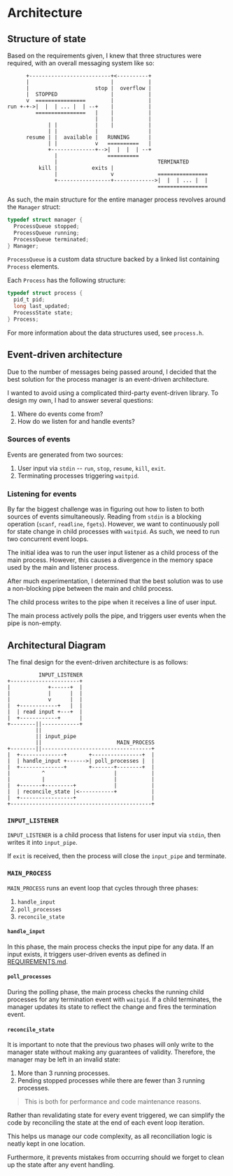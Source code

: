 # Architecture

## Structure of state

Based on the requirements given, I knew that three structures were required,
with an overall messaging system like so:

```
      +--------------------------+<----------+
      |                          |           |
      |                     stop |  overflow |
      |  STOPPED                 |           |
      v  ================        |           |
run +-+->|  |  | ... |  | --+    |           |
         ================   |    |           |
                            |    |           |
             | |            |    |           |
             | |            |                |
      resume | |  available |   RUNNING      |
             | |            v   ==========   |
             +--------------+-->|  |  |  | --+
               |                ==========
               |                                TERMINATED
          kill |           exits |
               |                 v              ================
               +-----------------+------------->|  |  | ... |  |
                                                ================
```

As such, the main structure for the entire manager process revolves around the
`Manager` struct:

```c
typedef struct manager {
  ProcessQueue stopped;
  ProcessQueue running;
  ProcessQueue terminated;
} Manager;
```

`ProcessQueue` is a custom data structure backed by a linked list containing
`Process` elements.

Each `Process` has the following structure:

```c
typedef struct process {
  pid_t pid;
  long last_updated;
  ProcessState state;
} Process;
```

For more information about the data structures used, see `process.h`.

## Event-driven architecture

Due to the number of messages being passed around, I decided that the best
solution for the process manager is an event-driven architecture.

I wanted to avoid using a complicated third-party event-driven library.
To design my own, I had to answer several questions:

1. Where do events come from?
2. How do we listen for and handle events?

### Sources of events

Events are generated from two sources:

1. User input via `stdin` -- `run`, `stop`, `resume`, `kill`, `exit`.
2. Terminating processes triggering `waitpid`.

### Listening for events

By far the biggest challenge was in figuring out how to listen to both sources
of events simultaneously. Reading from `stdin` is a blocking operation (`scanf`,
`readline`, `fgets`). However, we want to continuously poll for state change in
child processes with `waitpid`. As such, we need to run two concurrent event
loops.

The initial idea was to run the user input listener as a child process of the
main process. However, this causes a divergence in the memory space used by the
main and listener process.

After much experimentation, I determined that the best solution was to use a
non-blocking pipe between the main and child process.

The child process writes to the pipe when it receives a line of user input.

The main process actively polls the pipe, and triggers user events when the pipe
is non-empty.

## Architectural Diagram

The final design for the event-driven architecture is as follows:

```
          INPUT_LISTENER
+----------------------+
|            +------+  |
|            |      |  |
|            v      |  |
|  +------------+   |  |
|  | read input +---+  |
|  +------------+      |
+--------||------------+
         ||
         || input_pipe
         ||                        MAIN_PROCESS
+--------||-----------------------------------+
|  +--------------+       +----------------+  |
|  | handle_input +------>| poll_processes |  |
|  +--------------+       +-------+--------+  |
|          ^                      |           |
|          |                      |           |
|  +-------+---------+            |           |
|  | reconcile_state |<-----------+           |
|  +-----------------+                        |
+---------------------------------------------+
```

### `INPUT_LISTENER`

`INPUT_LISTENER` is a child process that listens for user input via `stdin`,
then writes it into `input_pipe`.

If `exit` is received, then the process will close the `input_pipe` and
terminate.

### `MAIN_PROCESS`

`MAIN_PROCESS` runs an event loop that cycles through three phases:

1. `handle_input`
2. `poll_processes`
3. `reconcile_state`

#### `handle_input`

In this phase, the main process checks the input pipe for any data. If an input
exists, it triggers user-driven events as defined in
[REQUIREMENTS.md](REQUIREMENTS.md#commands).

#### `poll_processes`

During the polling phase, the main process checks the running child processes
for any termination event with `waitpid`. If a child terminates, the manager
updates its state to reflect the change and fires the termination event.

#### `reconcile_state`

It is important to note that the previous two phases will only write to the
manager state without making any guarantees of validity. Therefore, the manager
may be left in an invalid state:

1. More than 3 running processes.
2. Pending stopped processes while there are fewer than 3 running processes.

> This is both for performance and code maintenance reasons.

Rather than revalidating state for every event triggered, we can simplify the
code by reconciling the state at the end of each event loop iteration.

This helps us manage our code complexity, as all reconciliation logic is
neatly kept in one location.

Furthermore, it prevents mistakes from occurring should we forget to clean up
the state after any event handling.

